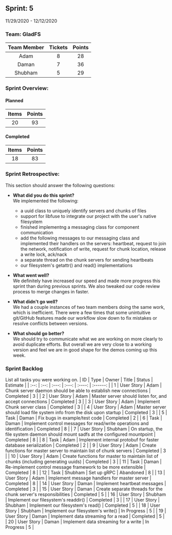 ## Sprint: 5
11/29/2020 - 12/12/2020

### Team: GladFS
| Team Member | Tickets | Points |
|    :---:    |  :---:  | :----: |
| Adam        | 8 | 28 |
| Daman       | 7 | 36 |
| Shubham     | 5 | 29 |

### Sprint Overview:
#### Planned
| Items | Points |
| :---: | :----: |
| 20 | 93 |
#### Completed
| Items | Points |
| :---: | :----: |
| 18 | 83 |

### Sprint Retrospective:
This section should answer the following questions:
* **What did you do this sprint?**  
  We implemented the following:
  - a uuid class to uniquely identify servers and chunks of files
  - support for libfuse to integrate our project with the user's native filesystem
  - finished implementng a messaging class for component communication
  - add the following messages to our messaging class and implemented their handlers on 
    the servers: heartbeat, request to join the network, notification of write, request 
    for chunk location, release a write lock, ack/nack
  - a separate thread on the chunk servers for sending heartbeats
  - our filesystem's getattr() and read() implementations

* **What went well?**  
  We definitely have increased our speed and made more progress this sprint than
  during previous sprints. We also tweaked our code review process to merge changes
  in faster.

* **What didn't go well?**  
  We had a couple instances of two team members doing the same work, which is inefficient.
  There were a few times that some unintuitive git/GitHub features made our workflow slow
  down to fix mistakes or resolve conflicts between versions.

* **What should go better?**  
  We should try to communicate what we are working on more clearly to avoid duplicate 
  efforts. But overall we are very close to a working version and feel we are in good shape 
  for the demos coming up this week.

### Sprint Backlog
List all tasks you were working on.
|  ID  | Type | Owner | Title | Status | Estimate |
| :--: | :--: | :---: | :---: | :----: | :------: |
| 1 | User Story | Adam | Chunk server daemon should be able to establish new connections | Completed | 3 |
| 2 | User Story | Adam | Master server should listen for, and accept connections | Completed | 3 |
| 3 | User Story | Adam | Implement Chunk server class | Completed | 3 |
| 4 | User Story | Adam | Master server should load file system info from the disk upon startup | Completed | 3 |
| 5 | Task       | Daman | Fix bugs in example/test code | Completed | 2 |
| 6 | Task | Daman | Implement control messages for read/write operations and identification | Completed | 8 |
| 7 | User Story | Shubham | On startup, the file system daemon should mount sadfs at the configured mountpoint | Completed | 8 |
| 8 | Task       | Adam | Implement internal protobuf for faster database serialization | Completed | 2 |
| 9 | User Story | Adam | Create functions for master server to maintain list of chunk servers | Completed | 3 |
| 10 | User Story | Adam | Create functions for master to maintain list of chunks (including generating uuids) | Completed | 3 |
| 11 | Task | Daman | Re-implement control message framework to be more extensible | Completed | 8 |
| 12 | Task | Shubham | Set up gRPC | Abandoned | 8 |
| 13 | User Story | Adam | Implement message handlers for master server | Completed | 8 |
| 14 | User Story | Daman | Implement heartbeat messages | Completed | 3 |
| 15 | User Story | Daman | Create separate threads for the chunk server's responsibilities | Completed | 5 |
| 16 | User Story | Shubham | Implement our filesystem's readdir() | Completed | 3 |
| 17 | User Story | Shubham | Implement our filesystem's read() | Completed | 5 |
| 18 | User Story | Shubham | Implement our filesystem's write() | In Progress | 5 |
| 19 | User Story | Daman | Implement data streaming for a read | Completed | 5 |
| 20 | User Story | Daman | Implement data streaming for a write | In Progress | 5 |
